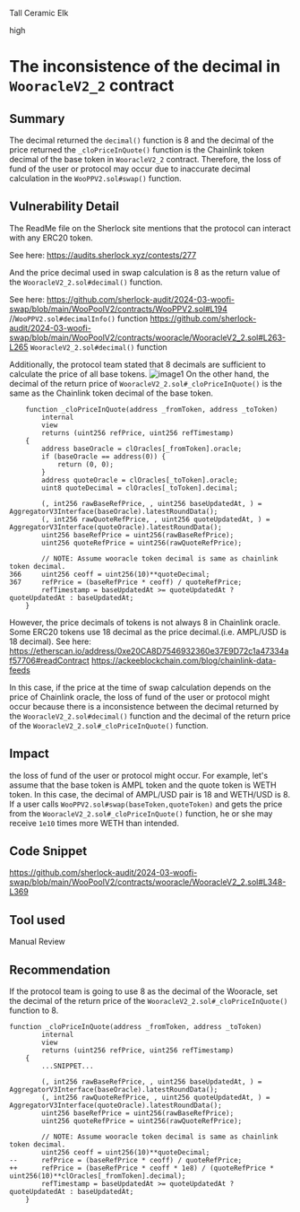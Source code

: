 Tall Ceramic Elk

high

# The inconsistence of the decimal in `WooracleV2_2` contract

## Summary
The decimal returned the `decimal()` function is 8 and the decimal of the price returned the `_cloPriceInQuote()` function is the Chainlink token decimal of the base token in `WooracleV2_2` contract.
Therefore, the loss of fund of the user or protocol may occur due to inaccurate decimal calculation in the `WooPPV2.sol#swap()` function.
## Vulnerability Detail
The ReadMe file on the Sherlock site mentions that the protocol can interact with any ERC20 token.

See here: https://audits.sherlock.xyz/contests/277

And the price decimal used in swap calculation is 8 as the return value of the `WooracleV2_2.sol#decimal()` function.

See here: https://github.com/sherlock-audit/2024-03-woofi-swap/blob/main/WooPoolV2/contracts/WooPPV2.sol#L194  //`WooPPV2.sol#decimalInfo()` function
          https://github.com/sherlock-audit/2024-03-woofi-swap/blob/main/WooPoolV2/contracts/wooracle/WooracleV2_2.sol#L263-L265  `WooracleV2_2.sol#decimal()` function

Additionally, the protocol team stated that 8 decimals are sufficient to calculate the price of all base tokens.
![image1](https://github.com/sherlock-audit/2024-03-woofi-swap-FastTiger777/assets/155999563/4df80c9b-541c-4b48-a1bd-6e2db8e69799)
On the other hand, the decimal of the return price of `WooracleV2_2.sol#_cloPriceInQuote()` is the same as the Chainlink token decimal of the base token.
```solidity
    function _cloPriceInQuote(address _fromToken, address _toToken)
        internal
        view
        returns (uint256 refPrice, uint256 refTimestamp)
    {
        address baseOracle = clOracles[_fromToken].oracle;
        if (baseOracle == address(0)) {
            return (0, 0);
        }
        address quoteOracle = clOracles[_toToken].oracle;
        uint8 quoteDecimal = clOracles[_toToken].decimal;

        (, int256 rawBaseRefPrice, , uint256 baseUpdatedAt, ) = AggregatorV3Interface(baseOracle).latestRoundData();
        (, int256 rawQuoteRefPrice, , uint256 quoteUpdatedAt, ) = AggregatorV3Interface(quoteOracle).latestRoundData();
        uint256 baseRefPrice = uint256(rawBaseRefPrice);
        uint256 quoteRefPrice = uint256(rawQuoteRefPrice);

        // NOTE: Assume wooracle token decimal is same as chainlink token decimal.
366     uint256 ceoff = uint256(10)**quoteDecimal;
367     refPrice = (baseRefPrice * ceoff) / quoteRefPrice;
        refTimestamp = baseUpdatedAt >= quoteUpdatedAt ? quoteUpdatedAt : baseUpdatedAt;
    }
```

However, the price decimals of tokens is not always 8 in Chainlink oracle. Some ERC20 tokens use 18 decimal as the price decimal.(i.e. AMPL/USD is 18 decimal).
See here: https://etherscan.io/address/0xe20CA8D7546932360e37E9D72c1a47334af57706#readContract
          https://ackeeblockchain.com/blog/chainlink-data-feeds

In this case, if the price at the time of swap calculation depends on the price of Chainlink oracle, the loss of fund of the user or protocol might occur because there is a inconsistence between the decimal returned by the `WooracleV2_2.sol#decimal()` function and the decimal of the return price of the `WooracleV2_2.sol#_cloPriceInQuote()` function.
## Impact
the loss of fund of the user or protocol might occur.
For example, let's assume that the base token is AMPL token and the quote token is WETH token.
In this case, the decimal of AMPL/USD pair is 18 and WETH/USD is 8.
If a user calls `WooPPV2.sol#swap(baseToken,quoteToken)` and gets the price from the `WooracleV2_2.sol#_cloPriceInQuote()` function, he or she may receive `1e10` times more WETH than intended.
## Code Snippet
https://github.com/sherlock-audit/2024-03-woofi-swap/blob/main/WooPoolV2/contracts/wooracle/WooracleV2_2.sol#L348-L369
## Tool used

Manual Review

## Recommendation
If the protocol team is going to use 8 as the decimal of the Wooracle, set the decimal of the return price of the `WooracleV2_2.sol#_cloPriceInQuote()` function to 8.

```solidity
function _cloPriceInQuote(address _fromToken, address _toToken)
        internal
        view
        returns (uint256 refPrice, uint256 refTimestamp)
    {
        ...SNIPPET...

        (, int256 rawBaseRefPrice, , uint256 baseUpdatedAt, ) = AggregatorV3Interface(baseOracle).latestRoundData();
        (, int256 rawQuoteRefPrice, , uint256 quoteUpdatedAt, ) = AggregatorV3Interface(quoteOracle).latestRoundData();
        uint256 baseRefPrice = uint256(rawBaseRefPrice);
        uint256 quoteRefPrice = uint256(rawQuoteRefPrice);

        // NOTE: Assume wooracle token decimal is same as chainlink token decimal.
        uint256 ceoff = uint256(10)**quoteDecimal;
--      refPrice = (baseRefPrice * ceoff) / quoteRefPrice;
++      refPrice = (baseRefPrice * ceoff * 1e8) / (quoteRefPrice * uint256(10)**clOracles[_fromToken].decimal);
        refTimestamp = baseUpdatedAt >= quoteUpdatedAt ? quoteUpdatedAt : baseUpdatedAt;
    }
```